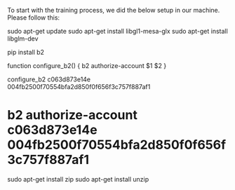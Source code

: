 To start with the training process, we did the below setup in our machine. Please follow this:

sudo apt-get update
sudo apt-get install libgl1-mesa-glx
sudo apt-get install libglm-dev

pip install b2


function configure_b2() {
    b2 authorize-account $1 $2
}

configure_b2 c063d873e14e 004fb2500f70554bfa2d850f0f656f3c757f887af1

# b2 authorize-account c063d873e14e 004fb2500f70554bfa2d850f0f656f3c757f887af1

sudo apt-get install zip
sudo apt-get install unzip
